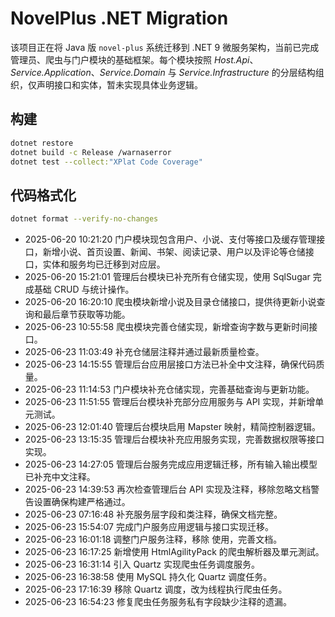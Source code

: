 # NovelPlus .NET Migration

该项目正在将 Java 版 `novel-plus` 系统迁移到 .NET 9 微服务架构，当前已完成管理员、爬虫与门户模块的基础框架。每个模块按照 *Host.Api*、*Service.Application*、*Service.Domain* 与 *Service.Infrastructure* 的分层结构组织，仅声明接口和实体，暂未实现具体业务逻辑。

## 构建
```bash
dotnet restore
dotnet build -c Release /warnaserror
dotnet test --collect:"XPlat Code Coverage"
```

## 代码格式化
```bash
dotnet format --verify-no-changes
```
- 2025-06-20 10:21:20 门户模块现包含用户、小说、支付等接口及缓存管理接口，新增小说、首页设置、新闻、书架、阅读记录、用户以及评论等仓储接口，实体和服务均已迁移到对应层。
- 2025-06-20 15:21:01 管理后台模块已补充所有仓储实现，使用 SqlSugar 完成基础 CRUD 与统计操作。
- 2025-06-20 16:20:10 爬虫模块新增小说及目录仓储接口，提供待更新小说查询和最后章节获取等功能。
- 2025-06-23 10:55:58 爬虫模块完善仓储实现，新增查询字数与更新时间接口。
- 2025-06-23 11:03:49 补充仓储层注释并通过最新质量检查。
- 2025-06-23 14:15:55 管理后台应用层接口方法已补全中文注释，确保代码质量。
- 2025-06-23 11:14:53 门户模块补充仓储实现，完善基础查询与更新功能。
- 2025-06-23 11:51:55 管理后台模块补充部分应用服务与 API 实现，并新增单元测试。
- 2025-06-23 12:01:40 管理后台模块启用 Mapster 映射，精简控制器逻辑。
- 2025-06-23 13:15:35 管理后台模块补充应用服务实现，完善数据权限等接口实现。
- 2025-06-23 14:27:05 管理后台服务完成应用逻辑迁移，所有输入输出模型已补充中文注释。
- 2025-06-23 14:39:53 再次检查管理后台 API 实现及注释，移除忽略文档警告设置确保构建严格通过。
- 2025-06-23 07:16:48 补充服务层字段和类注释，确保文档完整。
- 2025-06-23 15:54:07 完成门户服务应用逻辑与接口实现迁移。
- 2025-06-23 16:01:18 调整门户服务注释，移除 <inheritdoc/> 使用，完善文档。
- 2025-06-23 16:17:25 新增使用 HtmlAgilityPack 的爬虫解析器及單元測試。
- 2025-06-23 16:31:14 引入 Quartz 实现爬虫任务调度服务。
- 2025-06-23 16:38:58 使用 MySQL 持久化 Quartz 调度任务。
- 2025-06-23 17:16:39 移除 Quartz 调度，改为线程执行爬虫任务。
- 2025-06-23 16:54:23 修复爬虫任务服务私有字段缺少注释的遗漏。
